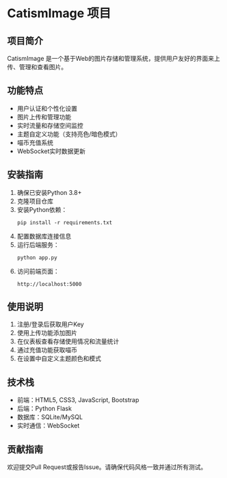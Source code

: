 # CatismImage 项目

## 项目简介
CatismImage 是一个基于Web的图片存储和管理系统，提供用户友好的界面来上传、管理和查看图片。

## 功能特点
- 用户认证和个性化设置
- 图片上传和管理功能
- 实时流量和存储空间监控
- 主题自定义功能（支持亮色/暗色模式）
- 喵币充值系统
- WebSocket实时数据更新

## 安装指南
1. 确保已安装Python 3.8+
2. 克隆项目仓库
3. 安装Python依赖：
   ```
   pip install -r requirements.txt
   ```
4. 配置数据库连接信息
5. 运行后端服务：
   ```
   python app.py
   ```
6. 访问前端页面：
   ```
   http://localhost:5000
   ```

## 使用说明
1. 注册/登录后获取用户Key
2. 使用上传功能添加图片
3. 在仪表板查看存储使用情况和流量统计
4. 通过充值功能获取喵币
5. 在设置中自定义主题颜色和模式

## 技术栈
- 前端：HTML5, CSS3, JavaScript, Bootstrap
- 后端：Python Flask
- 数据库：SQLite/MySQL
- 实时通信：WebSocket

## 贡献指南
欢迎提交Pull Request或报告Issue。请确保代码风格一致并通过所有测试。